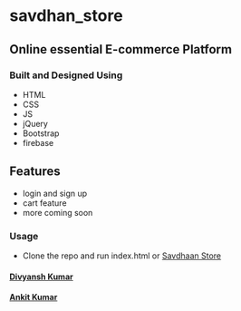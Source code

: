# savdhan_store
## Online essential E-commerce Platform
### Built and Designed Using
- HTML
- CSS
- JS
- jQuery
- Bootstrap
- firebase

## Features
- login and sign up
- cart feature
- more coming soon

### Usage
- Clone the repo and run index.html or [Savdhaan Store](http://www.divyansh.live/savdhan_web_app/)

#### [Divyansh Kumar](https://jordandivyansh.github.io)
#### [Ankit Kumar](https://github.com/theanandankit)

